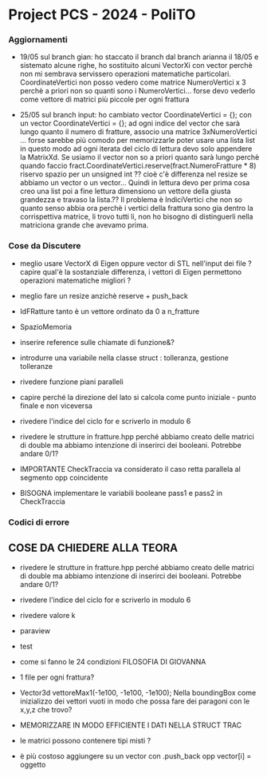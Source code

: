 # Project PCS - 2024 - PoliTO

### Aggiornamenti
- 19/05 sul branch gian: ho staccato il branch dal branch arianna il 18/05 e sistemato alcune righe, ho sostituito alcuni VectorXi con vector<unsigned int> perchè non mi sembrava servissero operazioni matematiche particolari.
CoordinateVertici non posso vedero come matrice NumeroVertici x 3 perchè a priori non so quanti sono i NumeroVertici... forse devo vederlo come vettore di matrici più piccole per ogni frattura

- 25/05 sul  branch input: ho cambiato  vector<Vector3d> CoordinateVertici = {};  con un vector<MatrixXd> CoordinateVertici = {}; ad ogni indice del vector che sarà lungo quanto il numero di fratture, associo una matrice 3xNumeroVertici ... forse sarebbe più comodo per memorizzarle poter usare una lista list<MatrixXd> in questo modo ad ogni iterata del ciclo di lettura devo solo appendere la MatrixXd. Se usiamo il vector non so a priori quanto sarà lungo perchè quando faccio  fract.CoordinateVertici.reserve(fract.NumeroFratture * 8) riservo spazio per un unsigned int ?? cioè c'è differenza nel resize se abbiamo un vector<Vector3d> o un vector<MatrixXd>...
Quindi in lettura devo per prima cosa creo una list<MatrixXd> poi a fine lettura dimensiono un vettore della giusta grandezza e travaso la lista.?? Il problema è IndiciVertici che non so quanto senso abbia ora perchè i vertici della frattura sono gia dentro la corrispettiva matrice, li trovo tutti li, non ho bisogno di distinguerli nella matriciona grande che avevamo prima.  

### Cose da Discutere

- meglio usare VectorX di Eigen oppure vector di STL nell'input dei file ? capire qual'è la sostanziale differenza, i vettori di Eigen permettono operazioni matematiche migliori ?

- meglio fare un resize anzichè reserve + push_back 
- IdFRatture tanto è un vettore ordinato da 0 a n_fratture
- SpazioMemoria
- inserire reference sulle chiamate di funzione&? 
- introdurre una variabile nella classe struct : tolleranza, gestione tolleranze
- rivedere funzione piani paralleli
- capire perché la direzione del lato si calcola come punto iniziale - punto finale e non viceversa
- rivedere l'indice del ciclo for e scriverlo in modulo 6
- rivedere le strutture in fratture.hpp perché abbiamo creato delle matrici di double ma abbiamo intenzione di inserirci dei booleani. Potrebbe andare 0/1?
- IMPORTANTE CheckTraccia va considerato il caso retta parallela al segmento opp coincidente
- BISOGNA implementare le variabili booleane pass1 e pass2 in CheckTraccia 

### Codici di errore

## COSE DA CHIEDERE ALLA TEORA

- rivedere le strutture in fratture.hpp perché abbiamo creato delle matrici di double ma abbiamo intenzione di inserirci dei booleani. Potrebbe andare 0/1?
- rivedere l'indice del ciclo for e scriverlo in modulo 6
- rivedere valore k
- paraview
- test
- come si fanno le 24 condizioni FILOSOFIA DI GIOVANNA
- 1 file per ogni frattura?
-   Vector3d vettoreMax1(-1e100, -1e100, -1e100); Nella boundingBox come inizializzo dei vettori vuoti in modo che possa fare dei paragoni con le x,y,z che trovo? 


- MEMORIZZARE IN MODO EFFICIENTE I DATI NELLA STRUCT TRAC
- le matrici possono contenere tipi misti ? 
- è più costoso aggiungere su un vector con .push_back opp vector[i] = oggetto


